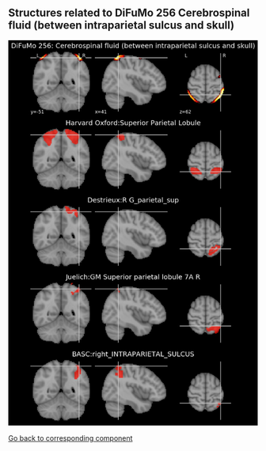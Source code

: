 


## Structures related to DiFuMo 256 Cerebrospinal fluid (between intraparietal sulcus and skull)

![11](11.jpg "Structures related to DiFuMo 256 Cerebrospinal fluid (between intraparietal sulcus and skull)")

[Go back to corresponding component](https://parietal-inria.github.io/DiFuMo/256/html/11.html)